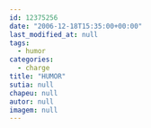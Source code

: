```yaml
---
id: 12375256
date: "2006-12-18T15:35:00+00:00"
last_modified_at: null
tags:
  - humor
categories:
  - charge
title: "HUMOR"
sutia: null
chapeu: null
autor: null
imagem: null
---
```

<p> </p>
